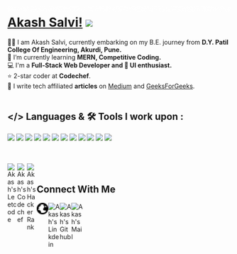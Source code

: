 # ![](Hello(1).gif)[Akash Salvi!](https://github.com/Akash-Salvi) <img src="https://raw.githubusercontent.com/MartinHeinz/MartinHeinz/master/wave.gif" width="30px">

👨‍🎓 I am Akash Salvi, currently embarking on my B.E. journey from **D.Y. Patil College Of Engineering, Akurdi, Pune.** <br/>
🌱 I’m currently learning **MERN, Competitive Coding.**<br />
💻 I'm a **Full-Stack Web Developer and 📱 UI enthusiast.**<br/>
⭐️ 2-star coder at **Codechef**.  <br/>
📝 I write tech affiliated **articles** on <a href="https://medium.com/@akashnov100">Medium</a> and <a href="https://auth.geeksforgeeks.org/user/akash_salvi/profile">GeeksForGeeks</a>. <br/>
<br />

## </> Languages & 🛠 Tools I work upon :

<img src="https://img.shields.io/badge/c++%20-%2300599C.svg?&style=for-the-badge&logo=c%2B%2B&logoColor=white">   <img src="https://img.shields.io/badge/python%20-%2314354C.svg?&style=for-the-badge&logo=python&logoColor=FFD43B">   <img src="https://img.shields.io/badge/html5%20-%23E34F26.svg?&style=for-the-badge&logo=html5&logoColor=white">   <img src="https://img.shields.io/badge/css3%20-%231572B6.svg?&style=for-the-badge&logo=css3&logoColor=white">   <img src="https://img.shields.io/badge/bootstrap%20-%23563D7C.svg?&style=for-the-badge&logo=bootstrap&logoColor=white">   <img src="https://img.shields.io/badge/javascript%20-%23323330.svg?&style=for-the-badge&logo=javascript&logoColor=%23F7DF1E">  <img src="https://img.shields.io/badge/react%20-%2320232a.svg?&style=for-the-badge&logo=react&logoColor=%2361DAFB">   <img src="https://img.shields.io/badge/mysql%20-%2300599C.svg?&style=for-the-badge&logo=mysql&logoColor=white">   <img src="https://img.shields.io/badge/git%20-%23F05033.svg?&style=for-the-badge&logo=git&logoColor=white"/>  <img src="https://img.shields.io/badge/sublime text%20-%2320232a.svg?&style=for-the-badge&logo=sublime-text&logoColor=FF9800">   <img src="http://img.shields.io/badge/-VS%20Code-000000?style=for-the-badge&logo=Visual-studio-code&logoColor=blue">   <img src="http://img.shields.io/badge/github-000000?style=for-the-badge&logo=github&logoColor=white">   


<br />
<br/>

<a href="https://leetcode.com/akashnov100/">
  <img align="left" alt="Akash's Leetcode" width="22px" src="https://cdn.jsdelivr.net/npm/simple-icons@v3/icons/leetcode.svg" />
</a>    <a href="https://www.codechef.com/users/shaggy420">
  <img align="left" alt="Akash's Codechef" width="22px" src="https://cdn.jsdelivr.net/npm/simple-icons@v3/icons/codechef.svg" />
</a>     <a href="https://www.hackerrank.com/akashsalvi21">
  <img align="left" alt="Akash's HackerRank" width="22px" src="https://cdn.jsdelivr.net/npm/simple-icons@v3/icons/hackerrank.svg" />
</a>

<br />

## Connect With Me

<a href="https://akash-salvi.github.io/">
  <img align="left" alt="Akash's Portfolio" width="26px" src="https://raw.githubusercontent.com/iconic/open-iconic/master/svg/globe.svg" />
</a>
<a href="https://www.linkedin.com/in/akash-salvi-30327217b/">
  <img align="left" alt="Akash's Linkdein" width="26px" src="https://cdn.jsdelivr.net/npm/simple-icons@v3/icons/linkedin.svg" />
</a>
<a href="https://github.com/Akash-Salvi">
  <img align="left" alt="Akash's Github" width="26px" src="https://cdn.jsdelivr.net/npm/simple-icons@v3/icons/github.svg" />
</a>
<a href="https://www.akashnov100@gmail.com">
  <img align="left" alt="Akash's Mail" width="26px" src="https://cdn.jsdelivr.net/npm/simple-icons@v3/icons/gmail.svg" />
</a>

<br />
<br />
